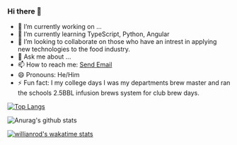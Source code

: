 ### Hi there 👋


- 🔭 I’m currently working on ...
- 🌱 I’m currently learning TypeScript, Python, Angular
- 👯 I’m looking to collaborate on those who have an intrest in applying new technologies to the food industry.
- 💬 Ask me about ...
- 📫 How to reach me: <a href = "mailto: ryandecoster@gmail.com">Send Email</a>
- 😄 Pronouns: He/Him
- ⚡ Fun fact: I my college days I was my departments brew master and ran the schools 2.5BBL infusion brews system for club brew days.


[![Top Langs](https://github-readme-stats.vercel.app/api/top-langs/?username=Rdecoster)](https://github.com/anuraghazra/github-readme-stats)

![Anurag's github stats](https://github-readme-stats.vercel.app/api?username=Rdecoster&count_private=true)

[![willianrod's wakatime stats](https://github-readme-stats.vercel.app/api/wakatime?username=Rdecoster)](https://github.com/rdecoster/github-readme-stats)
